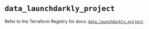 # `data_launchdarkly_project`

Refer to the Terraform Registry for docs: [`data_launchdarkly_project`](https://registry.terraform.io/providers/launchdarkly/launchdarkly/2.18.3/docs/data-sources/project).
